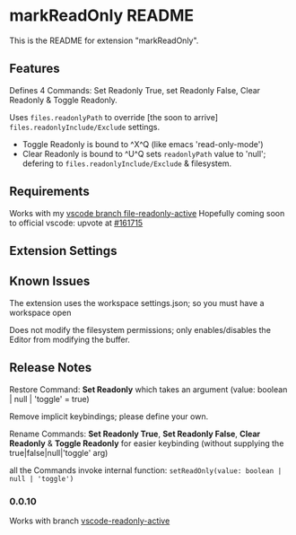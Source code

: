 # markReadOnly README

This is the README for extension "markReadOnly". 

## Features

Defines 4 Commands: Set Readonly True, set Readonly False, Clear Readonly & Toggle Readonly.

Uses `files.readonlyPath` to override [the soon to arrive] `files.readonlyInclude/Exclude` settings.

* Toggle Readonly is bound to ^X^Q (like emacs 'read-only-mode')
* Clear Readonly is bound to ^U^Q sets `readonlyPath` value to 'null'; defering to `files.readonlyInclude/Exclude` & filesystem.

## Requirements

Works with my [vscode branch file-readonly-active](https://github.com/jackpunt/vscode/tree/files-readonly-active) 
Hopefully coming soon to official vscode: upvote at [#161715](https://github.com/microsoft/vscode/issues/161715)

## Extension Settings

## Known Issues

The extension uses the workspace settings.json; so you must have a workspace open

Does not modify the filesystem permissions; only enables/disables the Editor from modifying the buffer.

## Release Notes

Restore Command: **Set Readonly** which takes an argument (value: boolean | null | 'toggle' = true)

Remove implicit keybindings; please define your own.

Rename Commands: **Set Readonly True**, **Set Readonly False**, **Clear Readonly** & **Toggle Readonly** for easier keybinding (without supplying the true|false|null|'toggle' arg)

all the Commands invoke internal function: `setReadOnly(value: boolean | null | 'toggle')`

### 0.0.10

Works with branch [vscode-readonly-active](https://github.com/jackpunt/vscode/tree/files-readonly-active)


